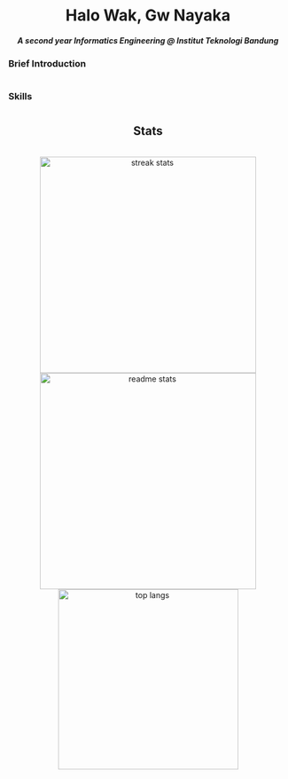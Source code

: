 <h1 align= "center"> Halo Wak, Gw Nayaka</h1>


<h5 align="center">A second year Informatics Engineering @ Institut Teknologi Bandung</h5>

<h3 align="left"> Brief Introduction</h3>
<h1 align= "center">

<h3 align="left"> Skills </h3>
<h1 align= "center">




<h2 align="center"> Stats </h2>
<br>
<div align="center">
  <img width=390 src="https://streak-stats.demolab.com/?user=Nayekah&count_private=true&theme=react&border_radius=10" alt="streak stats"/>
  <img width=390 src="https://github-readme-stats.vercel.app/api?username=Nayekahh&count_private=true&show_icons&theme=react&rank_icon=github&border_radius=10" alt="readme stats" />
  <br/>
  <img width=325 align="center" src="https://github-readme-stats-Nayekah.vercel.app/api/top-langs/?
username=Nayekah&hide=HTML&langs_count=8&layout=compact&theme=react&border_radius=10&size_weight=0.5&count_weight=0.5&exclude_repo=github-readme-stats" alt="top langs" />
</div>
